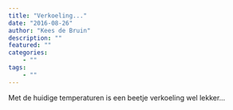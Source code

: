 ```yaml
---
title: "Verkoeling..."
date: "2016-08-26"
author: "Kees de Bruin"
description: ""
featured: ""
categories:
    - ""
tags:
    - ""
---
```


Met de huidige temperaturen is een beetje verkoeling wel lekker...
